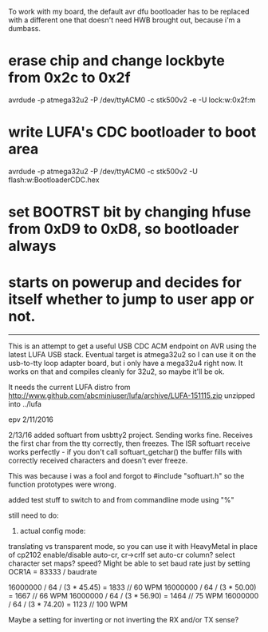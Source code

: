 To work with my board, the default avr dfu bootloader has to be replaced
with a different one that doesn't need HWB brought out, because i'm a dumbass.

# erase chip and change lockbyte from 0x2c to 0x2f
avrdude -p atmega32u2 -P /dev/ttyACM0 -c stk500v2 -e -U lock:w:0x2f:m
# write LUFA's CDC bootloader to boot area
avrdude -p atmega32u2 -P /dev/ttyACM0 -c stk500v2 -U flash:w:BootloaderCDC.hex
# set BOOTRST bit by changing hfuse from 0xD9 to 0xD8, so bootloader always
# starts on powerup and decides for itself whether to jump to user app or not.

-------------------------


This is an attempt to get a useful USB CDC ACM endpoint on AVR using the 
latest LUFA USB stack. Eventual target is atmega32u2 so I can use it on the
usb-to-tty loop adapter board, but i only have a mega32u4 right now. It
works on that and compiles cleanly for 32u2, so maybe it'll be ok. 

It needs the current LUFA distro from 
http://www.github.com/abcminiuser/lufa/archive/LUFA-151115.zip
unzipped into ../lufa

epv 2/11/2016

2/13/16
added softuart from usbtty2 project. 
Sending works fine. 
Receives the first char from the tty correctly, then freezes. 
The ISR softuart receive works perfectly - if you don't call softuart_getchar()
the buffer fills with correctly received characters and doesn't ever freeze. 

This was because i was a fool and forgot to #include "softuart.h" so the function
prototypes were wrong. 

added test stuff to switch to and from commandline mode using "%" 

still need to do:

1. actual config mode: 

translating vs transparent mode, so you can use it with HeavyMetal in place of cp2102
enable/disable auto-cr, cr->crlf
set auto-cr column? 
select character set maps?
speed? Might be able to set baud rate just by setting OCR1A = 83333 / baudrate

16000000 / 64 / (3 * 45.45) = 1833 // 60 WPM
16000000 / 64 / (3 * 50.00) = 1667 // 66 WPM
16000000 / 64 / (3 * 56.90) = 1464 // 75 WPM
16000000 / 64 / (3 * 74.20) = 1123 // 100 WPM

Maybe a setting for inverting or not inverting the RX and/or TX sense? 

